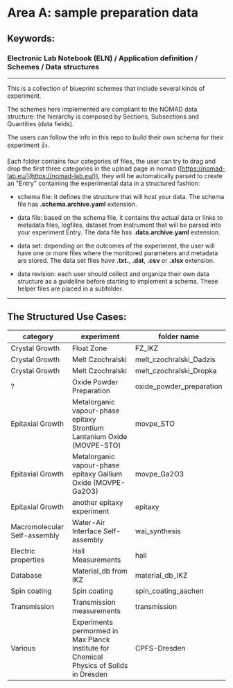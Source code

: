 # Area A: sample preparation data

## Keywords: 
### Electronic Lab Notebook (ELN) / Application definition / Schemes / Data structures  

- - - -

This is a collection of blueprint schemes that include several kinds of experiment. 

The schemes here implemented are compliant to the NOMAD data structure: the hierarchy is composed by Sections, Subsections and Quantities (data fields).

The users can follow the info in this repo to build their own schema for their experiment :thumbsup:.

Each folder contains four categories of files, the user can try to drag and drop the first three categories in the upload page in nomad ([https://nomad-lab.eu/](https://nomad-lab.eu/)), they will be automatically parsed to create an "Entry" containing the experimental data in a structured fashion:

* schema file: it defines the structure that will host your data.
  The schema file has **.schema.archive.yaml** extension.

* data file: based on the schema file, it contains the actual data or links to metadata files, logfiles, dataset from instrument that will be parsed into your experiment Entry. The data file has **.data.archive.yaml** extension.

* data set: depending on the outcomes of the experiment, the user will have one or more files where the monitored parameters and metadata are stored. The data set files have **.txt.**, **.dat**, **.csv** or **.xlsx** extension.

* data revision: each user should collect and organize their own data structure as a guideline before starting to implement a schema. These helper files are placed in a subfolder.

- - - -
## The Structured Use Cases:

category | experiment | folder name
-|-|-|
Crystal Growth | Float Zone| FZ_IKZ
Crystal Growth | Melt Czochralski | melt_czochralski_Dadzis
Crystal Growth | Melt Czochralski | melt_czochralski_Dropka
 ? | Oxide Powder Preparation | oxide_powder_preparation
Epitaxial Growth | Metalorganic vapour-phase epitaxy Strontium Lantanium Oxide (MOVPE-STO) | movpe_STO
Epitaxial Growth | Metalorganic vapour-phase epitaxy Gallium Oxide (MOVPE-Ga2O3) | movpe_Ga2O3
Epitaxial Growth | another epitaxy experiment | epitaxy
Macromolecular Self-assembly | Water-Air Interface Self-assembly | wai_synthesis
Electric properties | Hall Measurements | hall
Database | Material_db from IKZ | material_db_IKZ
Spin coating | Spin coating | spin_coating_aachen
Transmission | Transmission measurements | transmission
Various | Experiments permormed in Max Planck Institute for Chemical Physics of Solids in Dresden | CPFS-Dresden